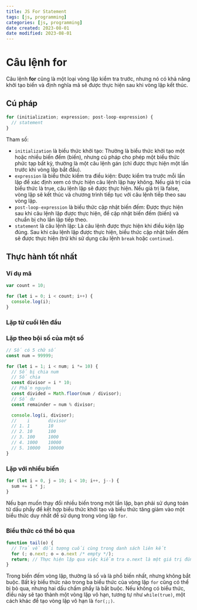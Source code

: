 ```yaml
---
title: JS For Statement
tags: [js, programming]
categories: [js, programming]
date created: 2023-08-01
date modified: 2023-08-01
---
```


# Câu lệnh for

Câu lệnh **for** cũng là một loại vòng lặp kiểm tra trước, nhưng nó có khả năng khởi tạo biến và định nghĩa mã sẽ được thực hiện sau khi vòng lặp kết thúc.

## Cú pháp

```js
for (initialization; expression; post-loop-expression) {
  // statement
}
```

Tham số:

- `initialization` là biểu thức khởi tạo: Thường là biểu thức khởi tạo một hoặc nhiều biến đếm (biến), nhưng cú pháp cho phép một biểu thức phức tạp bất kỳ, thường là một câu lệnh gán (chỉ được thực hiện một lần trước khi vòng lặp bắt đầu).
- `expression` là biểu thức kiểm tra điều kiện: Được kiểm tra trước mỗi lần lặp để xác định xem có thực hiện câu lệnh lặp hay không. Nếu giá trị của biểu thức là true, câu lệnh lặp sẽ được thực hiện. Nếu giá trị là false, vòng lặp sẽ kết thúc và chương trình tiếp tục với câu lệnh tiếp theo sau vòng lặp.
- `post-loop-expression` là biểu thức cập nhật biến đếm: Được thực hiện sau khi câu lệnh lặp được thực hiện, để cập nhật biến đếm (biến) và chuẩn bị cho lần lặp tiếp theo.
- `statement` là câu lệnh lặp: Là câu lệnh được thực hiện khi điều kiện lặp đúng. Sau khi câu lệnh lặp được thực hiện, biểu thức cập nhật biến đếm sẽ được thực hiện (trừ khi sử dụng câu lệnh `break` hoặc `continue`).

## Thực hành tốt nhất

### Ví dụ mã

```js
var count = 10;

for (let i = 0; i < count; i++) {
  console.log(i);
}
```

### Lặp từ cuối lên đầu

### Lặp theo bội số của một số

```js
// Số có 5 chữ số
const num = 99999;

for (let i = 1; i < num; i *= 10) {
  // Số bị chia num
  // Số chia
  const divisor = i * 10;
  // Phần nguyên
  const divided = Math.floor(num / divisor);
  // Số dư
  const remainder = num % divisor;

  console.log(i, divisor);
  //    i       divisor
  // 1. 1       10
  // 2. 10      100
  // 3. 100     1000
  // 4. 1000    10000
  // 5. 10000   100000
}
```

### Lặp với nhiều biến

```js
for (let i = 0, j = 10; i < 10; i++, j--) {
  sum += i * j;
}
```

Nếu bạn muốn thay đổi nhiều biến trong một lần lặp, bạn phải sử dụng toán tử dấu phẩy để kết hợp biểu thức khởi tạo và biểu thức tăng giảm vào một biểu thức duy nhất để sử dụng trong vòng lặp `for`.

### Biểu thức có thể bỏ qua

```js
function tail(o) {
  // Trả về đối tượng cuối cùng trong danh sách liên kết
  for (; o.next; o = o.next /* empty */);
  return; // Thực hiện lặp qua việc kiểm tra o.next là một giá trị đúng
}
```

Trong biến đếm vòng lặp, thường là số và là phổ biến nhất, nhưng không bắt buộc. Bất kỳ biểu thức nào trong ba biểu thức của vòng lặp `for` cũng có thể bị bỏ qua, nhưng hai dấu chấm phẩy là bắt buộc. Nếu không có biểu thức, điều này sẽ tạo thành một vòng lặp vô hạn, tương tự như `while(true)`, một cách khác để tạo vòng lặp vô hạn là `for(;;)`.
